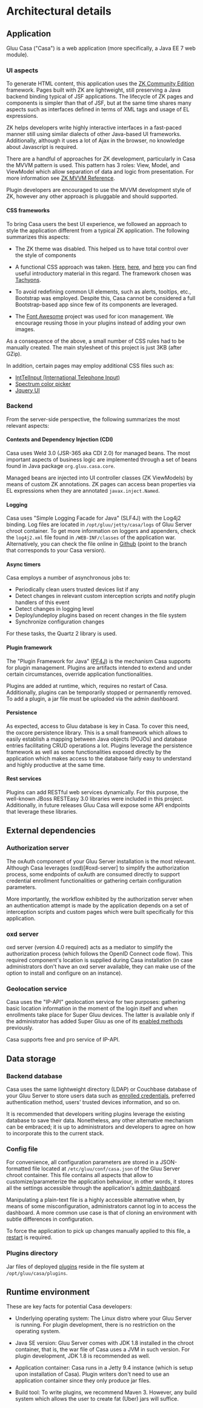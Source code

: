 # Architectural details

## Application

Gluu Casa ("Casa") is a web application (more specifically, a Java EE 7 web module).

### UI aspects

To generate HTML content, this application uses the [ZK Community Edition](https://www.zkoss.org) framework. Pages built with ZK are lightweight, still preserving a Java backend binding typical of JSF applications. The lifecycle of ZK pages and components is simpler than that of JSF, but at the same time shares many aspects such as interfaces defined in terms of XML tags and usage of EL expressions. 

ZK helps developers write highly interactive interfaces in a fast-paced manner still using similar dialects of other Java-based UI frameworks. Additionally, although it uses a lot of Ajax in the browser, no knowledge about Javascript is required.

There are a handful of approaches for ZK development, particularly in Casa the MVVM pattern is used. This pattern has 3 roles: View, Model, and ViewModel which allow separation of data and logic from presentation. For more information see [ZK MVVM Reference](http://books.zkoss.org/zk-mvvm-book/8.0/).

Plugin developers are encouraged to use the MVVM development style of ZK, however any other approach is pluggable and should supported.

#### CSS frameworks

To bring Casa users the best UI experience, we followed an approach to style the application different from a typical ZK application. The following summarizes this aspects:

- The ZK theme was disabled. This helped us to have total control over the style of components

- A functional CSS approach was taken. [Here](https://www.smashingmagazine.com/2013/10/challenging-css-best-practices-atomic-approach/), [here](https://css-tricks.com/lets-define-exactly-atomic-css/), and [here](https://johnpolacek.github.io/the-case-for-atomic-css/) you can find useful introductory material in this regard. The framework chosen was [Tachyons](http://tachyons.io).

- To avoid redefining common UI elements, such as alerts, tooltips, etc., Bootstrap was employed. Despite this, Casa cannot be considered a full Bootstrap-based app since few of its components are leveraged.

- The [Font Awesome](https://fontawesome.com) project was used for icon management. We encourage reusing those in your plugins instead of adding your own images.

As a consequence of the above, a small number of CSS rules had to be manually created. The main stylesheet of this project is just 3KB (after GZip).

In addition, certain pages may employ additional CSS files such as:

* [IntTelInput (International Telephone Input)](https://github.com/jackocnr/intl-tel-input)
* [Spectrum color picker](https://github.com/bgrins/spectrum)
* [Jquery UI](http://jqueryui.com)

### Backend

From the server-side perspective, the following summarizes the most relevant aspects:

#### Contexts and Dependency Injection (CDI)

Casa uses Weld 3.0 (JSR-365 aka CDI 2.0) for managed beans. The most important aspects of business logic are implemented through a set of beans found in Java package `org.gluu.casa.core`.

Managed beans are injected into UI controller classes (ZK ViewModels) by means of custom ZK annotations. ZK pages can access bean properties via EL expressions when they are annotated `javax.inject.Named`.

#### Logging

Casa uses "Simple Logging Facade for Java" (SLF4J) with the Log4j2 binding. Log files are located in `/opt/gluu/jetty/casa/logs` of Gluu Server chroot container. To get more information on loggers and appenders, check the `log4j2.xml` file found in `/WEB-INF/classes` of the application war. Alternatively, you can check the file online in [Github](https://github.com/GluuFederation/casa/blob/master/app/src/main/resources/log4j2.xml) (point to the branch that corresponds to your Casa version).

#### Async timers

Casa employs a number of asynchronous jobs to:

- Periodically clean users trusted devices list if any
- Detect changes in relevant custom interception scripts and notify plugin handlers of this event
- Detect changes in logging level
- Deploy/undeploy plugins based on recent changes in the file system
- Synchronize configuration changes 

For these tasks, the Quartz 2 library is used.

#### Plugin framework

The "Plugin Framework for Java" ([PF4J](http://www.pf4j.org)) is the mechanism Casa supports for plugin management. Plugins are artifacts intended to extend and under certain circumstances, override application functionalities.

Plugins are added at runtime, which, requires no restart of Casa. Additionally, plugins can be temporarily stopped or permanently removed.
To add a plugin, a jar file must be uploaded via the admin dashboard. 

#### Persistence

As expected, access to Gluu database is key in Casa. To cover this need, the oxcore persistence library. This is a small framework which allows to easily establish a mapping between Java objects (POJOs) and database entries facilitating CRUD operations a lot. Plugins leverage the persistence framework as well as some functionalities exposed directly by the application which makes access to the database fairly easy to understand and highly productive at the same time. 

#### Rest services

Plugins can add RESTful web services dynamically. For this purpose, the well-known JBoss RESTEasy 3.0 libraries were included in this project. Additionally, in future releases Gluu Casa will expose some API endpoints that leverage these libraries. 

## External dependencies

### Authorization server

The oxAuth component of your Gluu Server installation is the most relevant. Although Casa leverages (oxd)[#oxd-server] to simplify the authorization process, some endpoints of oxAuth are consumed directly to support credential enrollment functionalities or gathering certain configuration parameters. 

More importantly, the workflow exhibited by the authorization server when an authentication attempt is made by the application depends on a set of interception scripts and custom pages which were built specifically for this application. 

### oxd server

oxd server (version 4.0 required) acts as a mediator to simplify the authorization process (which follows the OpenID Connect code flow). This required component's location is supplied during Casa installation (in case administrators don't have an oxd server available, they can make use of the option to install and configure on an instance).

### Geolocation service

Casa uses the "IP-API" geolocation service for two purposes: gathering basic location information in the moment of the login itself and when enrollments take place for Super Gluu devices. The latter is available only if the administrator has added Super Gluu as one of its [enabled methods](../administration/#enabled-methods) previously.

Casa supports free and pro service of IP-API.

## Data storage

### Backend database

Casa uses the same lightweight directory (LDAP) or Couchbase database of your Gluu Server to store users data such as [enrolled credentials](../administration/credentials-stored.md), preferred authentication method, users' trusted devices information, and so on. 

It is recommended that developers writing plugins leverage the existing database to save their data. Nonetheless, any other alternative mechanism can be embraced; it is up to administrators and developers to agree on how to incorporate this to the current stack.

### Config file

For convenience, all configuration parameters are stored in a JSON-formatted file located at `/etc/gluu/conf/casa.json` of the Gluu Server chroot container. This file contains all aspects that allow to customize/parameterize the application behaviour, in other words, it stores all the settings accessible through the application's [admin dashboard](../administration/admin-console.md).

Manipulating a plain-text file is a highly accessible alternative when, by means of some misconfiguration, administrators cannot log in to access the dashboard. A more common use case is that of cloning an environment with subtle differences in configuration.

To force the application to pick up changes manually applied to this file, a [restart](../administration/faq.md#how-do-i-restart-the-application) is required.

### Plugins directory

Jar files of deployed [plugins](#plugin-framework) reside in the file system at `/opt/gluu/casa/plugins`.

## Runtime environment

These are key facts for potential Casa developers:

* Underlying operating system: The Linux distro where your Gluu Server is running. For plugin development, there is no restriction on the operating system.

* Java SE version: Gluu Server comes with JDK 1.8 installed in the chroot container, that is, the war file of Casa uses a JVM in such version.  For plugin development, JDK 1.8 is recommended as well.

* Application container: Casa runs in a Jetty 9.4 instance (which is setup upon installation of Casa). Plugin writers don't need to use an application container since they only produce jar files.

* Build tool: To write plugins, we recommend Maven 3. However, any build system which allows the user to create fat (Uber) jars will suffice.
